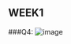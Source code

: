 ## WEEK1

###Q4: 
![image](https://user-images.githubusercontent.com/63556870/158065827-ba5f2008-9162-477f-8499-691300ffd0bf.png)

